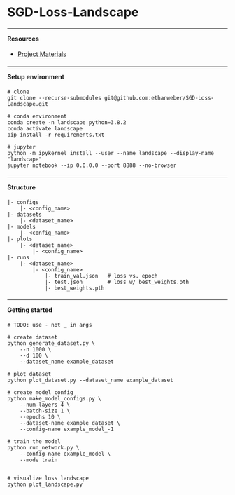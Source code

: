 # SGD-Loss-Landscape

#### <hr> Resources

- [Project Materials](https://drive.google.com/drive/u/0/folders/1zBMinqbImwJ4SZhaPFEqyUttvHNigS-Y)

#### <hr> Setup environment

```
# clone
git clone --recurse-submodules git@github.com:ethanweber/SGD-Loss-Landscape.git

# conda environment
conda create -n landscape python=3.8.2
conda activate landscape
pip install -r requirements.txt

# jupyter
python -m ipykernel install --user --name landscape --display-name "landscape"
jupyter notebook --ip 0.0.0.0 --port 8888 --no-browser
```

#### <hr> Structure

```
|- configs
    |- <config_name>
|- datasets
    |- <dataset_name>
|- models
    |- <config_name>
|- plots
    |- <dataset_name>
        |- <config_name>
|- runs
    |- <dataset_name>
        |- <config_name>
            |- train_val.json   # loss vs. epoch
            |- test.json        # loss w/ best_weights.pth
            |- best_weights.pth
```

#### <hr> Getting started

```
# TODO: use - not _ in args

# create dataset
python generate_dataset.py \
    --n 1000 \
    --d 100 \
    --dataset_name example_dataset

# plot dataset
python plot_dataset.py --dataset_name example_dataset

# create model config
python make_model_configs.py \
    --num-layers 4 \
    --batch-size 1 \
    --epochs 10 \
    --dataset-name example_dataset \
    --config-name example_model_-1

# train the model
python run_network.py \
    --config-name example_model \
    --mode train


# visualize loss landscape
python plot_landscape.py
```